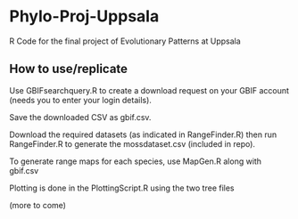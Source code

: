 # Phylo-Proj-Uppsala
 R Code for the final project of Evolutionary Patterns at Uppsala



## How to use/replicate

Use GBIFsearchquery.R to create a download request on your GBIF account (needs you to enter your login details).

Save the downloaded CSV as gbif.csv.

Download the required datasets (as indicated in RangeFinder.R) then run RangeFinder.R to generate the mossdataset.csv (included in repo).

To generate range maps for each species, use MapGen.R along with gbif.csv

Plotting is done in the PlottingScript.R using the two tree files

(more to come)

